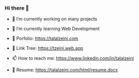 ### Hi there 👋

- 🔭 I’m currently working on many projects
- 🌱 I’m currently learning Web Development

- 🤙 Porfolio:        https://talalzeini.com
- 🌲 Link Tree:       https://tzeini.web.app
- 📫 How to reach me: https://www.linkedin.com/in/talalzeini
- 📄 Resume:          https://talalzeini.com/html/resume.docx
